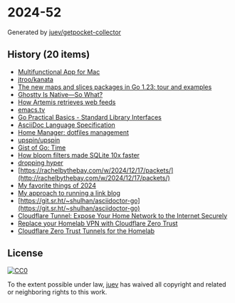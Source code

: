# 2024-52

Generated by [juev/getpocket-collector](https://github.com/juev/getpocket-collector)

## History (20 items)

- [Multifunctional App for Mac](https://app1piece.com/)
- [jtroo/kanata](https://github.com/jtroo/kanata)
- [The new maps and slices packages in Go 1.23: tour and examples](https://dolthub.com/blog/2024-12-20-collection-functions-in-go-1-23/)
- [Ghostty Is Native—So What?](https://gpanders.com/blog/ghostty-is-native-so-what/)
- [How Artemis retrieves web feeds](https://jamesg.blog/2024/12/21/how-artemis-retrieves-web-feeds/)
- [emacs.tv](http://emacs.tv)
- [Go Practical Basics - Standard Library Interfaces](https://tomjowitt.com/posts/go-standard-library-interfaces/)
- [AsciiDoc Language Specification](https://batsov.com/articles/2024/02/22/asciidoc-language-specification/)
- [Home Manager: dotfiles management](https://gvolpe.com/blog/home-manager-dotfiles-management/)
- [upspin/upspin](https://github.com/upspin/upspin)
- [Gist of Go: Time](https://antonz.org/go-concurrency/time/)
- [How bloom filters made SQLite 10x faster](https://avi.im/blag/2024/sqlite-past-present-future/)
- [dropping hyper](https://daniel.haxx.se/blog/2024/12/21/dropping-hyper/)
- [https://rachelbythebay.com/w/2024/12/17/packets/](http://rachelbythebay.com/w/2024/12/17/packets/)
- [My favorite things of 2024](https://arne.me/blog/favorites-2024)
- [My approach to running a link blog](https://simonwillison.net/2024/Dec/22/link-blog/)
- [https://git.sr.ht/~shulhan/asciidoctor-go](https://git.sr.ht/~shulhan/asciidoctor-go)
- [Cloudflare Tunnel: Expose Your Home Network to the Internet Securely](https://theitbros.com/cloudflare-tunnel/)
- [Replace your Homelab VPN with Cloudflare Zero Trust](https://medium.com/@sirkirby/replace-your-homelab-vpn-with-cloudflare-zero-trust-8416a1d7045e)
- [Cloudflare Zero Trust Tunnels for the Homelab](https://tsmith.co/2023/cloudflare-zero-trust-tunnels-for-the-homelab/)

## License

[![CC0](https://mirrors.creativecommons.org/presskit/buttons/88x31/svg/cc-zero.svg)](https://creativecommons.org/publicdomain/zero/1.0/)

To the extent possible under law, [juev](https://github.com/juev) has waived all copyright and related or neighboring rights to this work.
